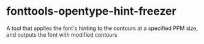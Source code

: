 # fonttools-opentype-hint-freezer
A tool that applies the font's hinting to the contours at a specified PPM size, and outputs the font with modified contours
